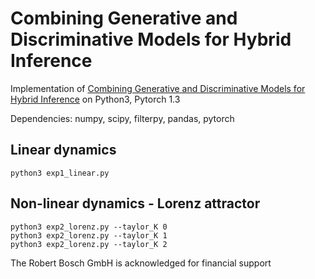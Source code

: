 # Combining Generative and Discriminative Models for Hybrid Inference
Implementation of [Combining Generative and Discriminative Models for Hybrid Inference](https://arxiv.org/abs/1906.02547) on Python3, Pytorch 1.3

Dependencies: numpy, scipy, filterpy, pandas, pytorch

## Linear dynamics
```python3 exp1_linear.py```

## Non-linear dynamics - Lorenz attractor

```
python3 exp2_lorenz.py --taylor_K 0
python3 exp2_lorenz.py --taylor_K 1
python3 exp2_lorenz.py --taylor_K 2
```


The Robert Bosch GmbH is acknowledged for financial support



